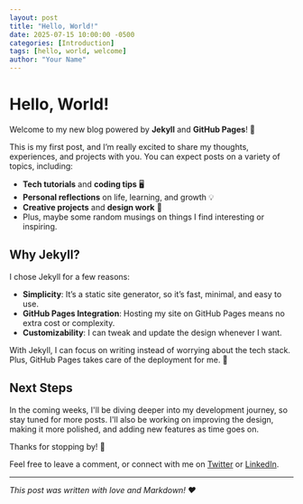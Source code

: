 ```yaml
---
layout: post
title: "Hello, World!"
date: 2025-07-15 10:00:00 -0500
categories: [Introduction]
tags: [hello, world, welcome]
author: "Your Name"
---
```


# Hello, World!

Welcome to my new blog powered by **Jekyll** and **GitHub Pages**! 🎉

This is my first post, and I’m really excited to share my thoughts, experiences, and projects with you. You can expect posts on a variety of topics, including:

- **Tech tutorials** and **coding tips** 🖥️
- **Personal reflections** on life, learning, and growth 💡
- **Creative projects** and **design work** 🎨
- Plus, maybe some random musings on things I find interesting or inspiring.

## Why Jekyll?

I chose Jekyll for a few reasons:
- **Simplicity**: It’s a static site generator, so it’s fast, minimal, and easy to use.
- **GitHub Pages Integration**: Hosting my site on GitHub Pages means no extra cost or complexity.
- **Customizability**: I can tweak and update the design whenever I want.

With Jekyll, I can focus on writing instead of worrying about the tech stack. Plus, GitHub Pages takes care of the deployment for me. 🙌

## Next Steps

In the coming weeks, I'll be diving deeper into my development journey, so stay tuned for more posts. I'll also be working on improving the design, making it more polished, and adding new features as time goes on.

Thanks for stopping by! 👋

Feel free to leave a comment, or connect with me on [Twitter](https://twitter.com/yourhandle) or [LinkedIn](https://www.linkedin.com/in/yourname).

---
_This post was written with love and Markdown! ❤️_
